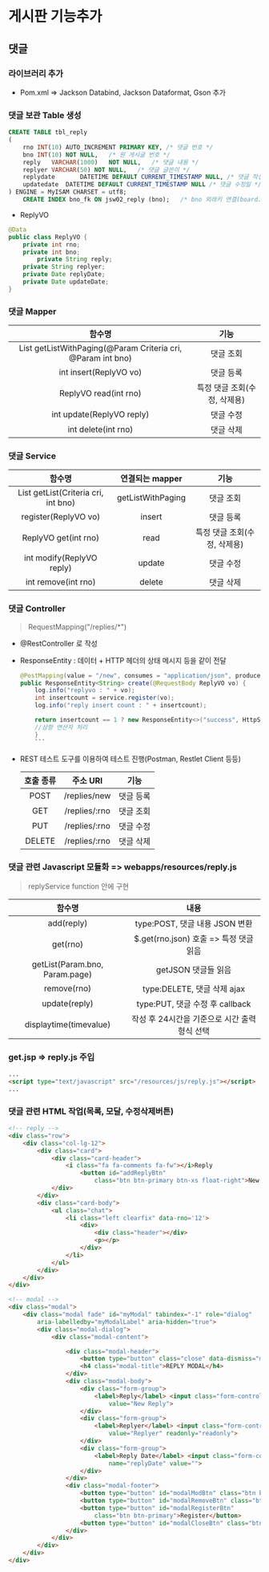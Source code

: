 # 게시판 기능추가
## 댓글

### 라이브러리 추가
* Pom.xml => Jackson Databind, Jackson Dataformat, Gson 추가
	
### 댓글 보관 Table 생성
```sql
CREATE TABLE tbl_reply
(
	rno	INT(10) AUTO_INCREMENT PRIMARY KEY,	/* 댓글 번호 */
	bno	INT(10)	NOT NULL,	/* 원 게시글 번호 */
	reply	VARCHAR(1000)	NOT NULL,	/* 댓글 내용 */
	replyer	VARCHAR(50)	NOT NULL,	/* 댓글 글쓴이 */
	replydate		DATETIME DEFAULT CURRENT_TIMESTAMP NULL, /* 댓글 작성일 */
	updatedate	DATETIME DEFAULT CURRENT_TIMESTAMP NULL	/* 댓글 수정일 */
) ENGINE = MyISAM CHARSET = utf8;
	CREATE INDEX bno_fk ON jsw02_reply (bno);	/* bno 외래키 연결(board.bno) */
```
* ReplyVO
```java
@Data
public class ReplyVO {
	private int rno;
	private int bno;
		private String reply;
	private String replyer;
	private Date replyDate;
	private Date updateDate;
}
```
### 댓글 Mapper

| <center>함수명</center> | <center>기능</center> |
| :---: | :---: |
| List<ReplyVO> getListWithPaging(@Param Criteria cri, @Param int bno) | 댓글 조회 |
| int insert(ReplyVO vo) | 댓글 등록 |
| ReplyVO read(int rno) | 특정 댓글 조회(수정, 삭제용) |
| int update(ReplyVO reply) | 댓글 수정 |
| int delete(int rno) | 댓글 삭제 |

### 댓글 Service

| <center>함수명</center> | 연결되는 mapper | 기능 |
| :---: | :---: | :---:|
| List<ReplyVO> getList(Criteria cri, int bno) | getListWithPaging | 댓글 조회 |
| register(ReplyVO vo) | insert | 댓글 등록 |
| ReplyVO get(int rno) | read | 특정 댓글 조회(수정, 삭제용) |
| int modify(ReplyVO reply) | update | 댓글 수정 |
| int remove(int rno) | delete | 댓글 삭제 |

### 댓글 Controller
> RequestMapping("/replies/*")

* @RestController 로 작성
* ResponseEntity : 데이터 + HTTP 헤더의 상태 메시지 등을 같이 전달
	```java
	@PostMapping(value = "/new", consumes = "application/json", produces = { MediaType.TEXT_PLAIN_VALUE })
	public ResponseEntity<String> create(@RequestBody ReplyVO vo) {
		log.info("replyvo : " + vo);
		int insertcount = service.register(vo);
		log.info("reply insert count : " + insertcount);

		return insertcount == 1 ? new ResponseEntity<>("success", HttpStatus.OK) : new ResponseEntity<>(HttpStatus.INTERNAL_SERVER_ERROR);
		//삼항 연산자 처리
		}
		```
* REST 테스트 도구를 이용하여 테스트 진행(Postman, Restlet Client 등등)

	| 호출 종류 | <center>주소 URI</center> | 기능 |
	| :---: | :---: | :---: |
	| POST | /replies/new | 댓글 등록 |
	| GET | /replies/:rno | 댓글 조회 |
	| PUT | /replies/:rno | 댓글 수정 |
	| DELETE | /replies/:rno | 댓글 삭제 |

### 댓글 관련 Javascript 모듈화 => webapps/resources/reply.js
> replyService function 안에 구현

| <center>함수명</center> | <center>내용</center> |
| :---: | :---: |
| add(reply) | type:POST, 댓글 내용 JSON 변환 |
| get(rno) | $.get(rno.json) 호출 => 특정 댓글 읽음 |
| getList(Param.bno, Param.page) | getJSON 댓글들 읽음 |
| remove(rno) | type:DELETE, 댓글 삭제 ajax |
| update(reply) | type:PUT, 댓글 수정 후 callback |
| displaytime(timevalue) | 작성 후 24시간을 기준으로 시간 출력 형식 선택 |

### get.jsp => reply.js 주입
```html
...
<script type="text/javascript" src="/resources/js/reply.js"></script>
...
```

### 댓글 관련 HTML 작업(목록, 모달, 수정삭제버튼)
```html
<!-- reply -->
<div class="row">
	<div class="col-lg-12">
		<div class="card">
			<div class="card-header">
				<i class="fa fa-comments fa-fw"></i>Reply
					<button id="addReplyBtn"
						class="btn btn-primary btn-xs float-right">New Reply</button>
			</div>
		</div>
		<div class="card-body">
			<ul class="chat">
				<li class="left clearfix" data-rno='12'>
					<div>
						<div class="header"></div>
						<p></p>
					</div>
				</li>
			</ul>
		</div>
	</div>
</div>

<!-- modal -->
<div class="modal">
	<div class="modal fade" id="myModal" tabindex="-1" role="dialog"
		aria-labelledby="myModalLabel" aria-hidden="true">
		<div class="modal-dialog">
			<div class="modal-content">

				<div class="modal-header">
					<button type="button" class="close" data-dismiss="modal">&times;</button>
					<h4 class="modal-title">REPLY MODAL</h4>
				</div>
				<div class="modal-body">
					<div class="form-group">
						<label>Reply</label> <input class="form-control" name="reply"
							value="New Reply">
					</div>
					<div class="form-group">
						<label>Replyer</label> <input class="form-control" name="replyer"
							value="Replyer" readonly="readonly">
					</div>
					<div class="form-group">
						<label>Reply Date</label> <input class="form-control"
							name="replyDate" value="">
					</div>
				</div>
				<div class="modal-footer">
					<button type="button" id="modalModBtn" class="btn btn-warning">Modify</button>
					<button type="button" id="modalRemoveBtn" class="btn btn-danger">Remove</button>
					<button type="button" id="modalRegisterBtn"
						class="btn btn-primary">Register</button>
					<button type="button" id="modalCloseBtn" class="btn btn-default">Close</button>
				</div>
			</div>
		</div>
	</div>
</div>
```
